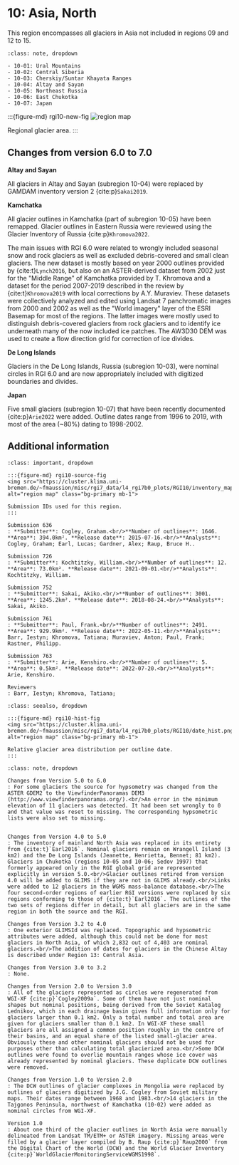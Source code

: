 # 10: Asia, North

This region encompasses all glaciers in Asia not included in regions 09 and 12 to 15. 

```{admonition} Subregions
:class: note, dropdown

- 10-01: Ural Mountains
- 10-02: Central Siberia
- 10-03: Cherskiy/Suntar Khayata Ranges
- 10-04: Altay and Sayan
- 10-05: Northeast Russia
- 10-06: East Chukotka
- 10-07: Japan

```

:::{figure-md} rgi10-new-fig
<img src="https://cluster.klima.uni-bremen.de/~fmaussion/misc/rgi7_data/l4_rgi7b0_plots/RGI10/isrgi6_map.jpeg" alt="region map" class="bg-primary mb-1">

Regional glacier area.
:::

## Changes from version 6.0 to 7.0


**Altay and Sayan** 

All glaciers in Altay and Sayan (subregion 10-04) were replaced by GAMDAM inventory version 2 {cite:p}`Sakai2019`. 


**Kamchatka**

All glacier outlines in Kamchatka (part of subregion 10-05) have been remapped. Glacier outlines in Eastern Russia were reviewed using the Glacier Inventory of Russia {cite:p}`Khromova2022`. 

The main issues with RGI 6.0 were related to wrongly included seasonal snow and rock glaciers as well as excluded debris-covered and small clean glaciers. The new dataset is mostly based on year 2000 outlines provided by {cite:t}`Lynch2016`, but also on an ASTER-derived dataset from 2002 just for the "Middle Range" of Kamchatka provided by T. Khromova and a dataset for the period 2007-2019 described in the review by {cite:t}`Khromova2019` with local corrections by A.Y. Muraviev. These datasets were collectively analyzed and edited using Landsat 7 panchromatic images from 2000 and 2002 as well as the "World imagery" layer of the ESRI Basemap for most of the regions. The latter images were mostly used to distinguish debris-covered glaciers from rock glaciers and to identify ice underneath many of the now included ice patches. The AW3D30 DEM was used to create a flow direction grid for correction of ice divides.

**De Long Islands**

Glaciers in the De Long Islands, Russia (subregion 10-03), were nominal circles in RGI 6.0 and are now appropriately included with digitized boundaries and divides.

**Japan**

Five small glaciers (subregion 10-07) that have been recently documented {cite:p}`Arie2022` were added. Outline dates range from 1996 to 2019, with most of the area (~80%) dating to 1998-2002.  


## Additional information 

```{admonition} Data sources and analysts
:class: important, dropdown

:::{figure-md} rgi10-source-fig
<img src="https://cluster.klima.uni-bremen.de/~fmaussion/misc/rgi7_data/l4_rgi7b0_plots/RGI10/inventory_map.jpeg" alt="region map" class="bg-primary mb-1">

Submission IDs used for this region.
:::

Submission 636
: **Submitter**: Cogley, Graham.<br/>**Number of outlines**: 1646. **Area**: 394.0km². **Release date**: 2015-07-16.<br/>**Analysts**: Cogley, Graham; Earl, Lucas; Gardner, Alex; Raup, Bruce H..

Submission 726
: **Submitter**: Kochtitzky, William.<br/>**Number of outlines**: 12. **Area**: 73.0km². **Release date**: 2021-09-01.<br/>**Analysts**: Kochtitzky, William.

Submission 752
: **Submitter**: Sakai, Akiko.<br/>**Number of outlines**: 3001. **Area**: 1245.2km². **Release date**: 2018-08-24.<br/>**Analysts**: Sakai, Akiko.

Submission 761
: **Submitter**: Paul, Frank.<br/>**Number of outlines**: 2491. **Area**: 929.9km². **Release date**: 2022-05-11.<br/>**Analysts**: Barr, Iestyn; Khromova, Tatiana; Muraviev, Anton; Paul, Frank; Rastner, Philipp.

Submission 763
: **Submitter**: Arie, Kenshiro.<br/>**Number of outlines**: 5. **Area**: 0.5km². **Release date**: 2022-07-20.<br/>**Analysts**: Arie, Kenshiro.

Reviewers
: Barr, Iestyn; Khromova, Tatiana;

```

```{admonition} Outlines date distribution
:class: seealso, dropdown

:::{figure-md} rgi10-hist-fig
<img src="https://cluster.klima.uni-bremen.de/~fmaussion/misc/rgi7_data/l4_rgi7b0_plots/RGI10/date_hist.png" alt="region map" class="bg-primary mb-1">

Relative glacier area distribution per outline date.
:::

```

```{admonition} Version history
:class: note, dropdown

Changes from Version 5.0 to 6.0
: For some glaciers the source for hypsometry was changed from the ASTER GDEM2 to the ViewfinderPanoramas DEM3 (http://www.viewfinderpanoramas.org/).<br/>An error in the minimum elevation of 11 glaciers was detected. It had been set wrongly to 0 and that value was reset to missing. The corresponding hypsometric lists were also set to missing.


Changes from Version 4.0 to 5.0
: The inventory of mainland North Asia was replaced in its entirety from {cite:t}`Earl2016`. Nominal glaciers remain on Wrangell Island (3 km2) and the De Long Islands (Jeanette, Henrietta, Bennet; 81 km2). Glaciers in Chukotka (regions 10-05 and 10-06; Sedov 1997) that formerly appeared only in the RGI global grid are represented explicitly in version 5.0.<br/>Glacier outlines retired from version 4.0 will be added to GLIMS if they are not in GLIMS already.<br/>Links were added to 12 glaciers in the WGMS mass-balance database.<br/>The four second-order regions of earlier RGI versions were replaced by six regions conforming to those of {cite:t}`Earl2016`. The outlines of the two sets of regions differ in detail, but all glaciers are in the same region in both the source and the RGI.

Changes from Version 3.2 to 4.0
: One exterior GLIMSId was replaced. Topographic and hypsometric attributes were added, although this could not be done for most glaciers in North Asia, of which 2,832 out of 4,403 are nominal glaciers.<br/>The addition of dates for glaciers in the Chinese Altay is described under Region 13: Central Asia.

Changes from Version 3.0 to 3.2
: None.

Changes from Version 2.0 to Version 3.0
: All of the glaciers represented as circles were regenerated from WGI-XF {cite:p}`Cogley2009a`. Some of them have not just nominal shapes but nominal positions, being derived from the Soviet Katalog Lednikov, which in each drainage basin gives full information only for glaciers larger than 0.1 km2. Only a total number and total area are given for glaciers smaller than 0.1 km2. In WGI-XF these small glaciers are all assigned a common position roughly in the centre of their basins, and an equal share of the listed small-glacier area. Obviously these and other nominal glaciers should not be used for purposes other than calculating total glacierized area.<br/>Some DCW outlines were found to overlie mountain ranges whose ice cover was already represented by nominal glaciers. These duplicate DCW outlines were removed.

Changes from Version 1.0 to Version 2.0
: The DCW outlines of glacier complexes in Mongolia were replaced by outlines of glaciers digitized by J.G. Cogley from Soviet military maps. Their dates range between 1968 and 1983.<br/>14 glaciers in the Tajgonos Peninsula, northwest of Kamchatka (10-02) were added as nominal circles from WGI-XF.

Version 1.0
: About one third of the glacier outlines in North Asia were manually delineated from Landsat TM/ETM+ or ASTER imagery. Missing areas were filled by a glacier layer compiled by B. Raup {cite:p}`Raup2000` from the Digital Chart of the World (DCW) and the World Glacier Inventory {cite:p}`WorldGlacierMonitoringServiceWGMS1998`.

```
